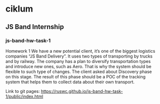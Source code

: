 # ciklum

## JS Band Internship

### js-band-hw-task-1

Homework 1
We have a new potential client, it’s one of the biggest logistics companies “JS Band Delivery”. It uses two types of transporting by trucks and by railway. The company has a plan to diversify transportation types and introduce new ones, such as Aero. That is why the system should be flexible to such type of changes. The client asked about Discovery phase on this stage. The result of this phase should be a POC of the tracking system that helps them to collect data about their own transport.

Link to git pages: https://ruswc.github.io/js-band-hw-task-1/public/index.html

